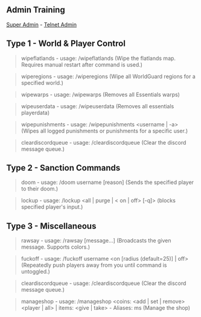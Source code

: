 ## Admin Training 
<a href="https://nullbyte-ui.github.io/admin" class="button">Super Admin</a> - <a href="https://nullbyte-ui.github.io/admin/telnet/" class="button">Telnet Admin</a>


## Type 1 - World & Player Control

> wipeflatlands - usage: /wipeflatlands
(Wipe the flatlands map. Requires manual restart after command is used.)

> wiperegions - usage: /wiperegions <world>
(Wipe all WorldGuard regions for a specified world.)

> wipewarps - usage: /wipewarps
(Removes all Essentials warps)

> wipeuserdata  - usage: /wipeuserdata
(Removes all essentials playerdata)

> wipepunishments - usage: /wipepunishments <username | -a>
(Wipes all logged punishments or punishments for a specific user.)

> cleardiscordqueue - usage: /cleardiscordqueue
(Clear the discord message queue.)

## Type 2 - Sanction Commands

> doom  - usage: /doom username [reason]
(Sends the specified player to their doom.)

> lockup - usage: /lockup <all | purge | <<partialname> on | off> [-q]>
(blocks specified player's input.)

## Type 3 - Miscellaneous

> rawsay - usage: /rawsay [message...]
(Broadcasts the given message. Supports colors.)

> fuckoff  - usage: /fuckoff username <on [radius (default=25)] | off>
(Repeatedly push players away from you until command is untoggled.)

> cleardiscordqueue - usage: /cleardiscordqueue
(Clear the discord message queue.)

> manageshop - usage: /manageshop <coins: <add | set | remove> <amount> <player | all> | items: <give | take> <item> <player> - Aliases: ms
(Manage the shop)
